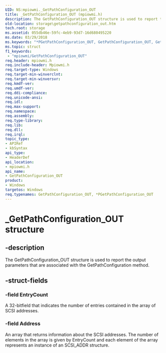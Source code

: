 ```yaml
---
UID: NS:mpiowmi._GetPathConfiguration_OUT
title: _GetPathConfiguration_OUT (mpiowmi.h)
description: The GetPathConfiguration_OUT structure is used to report the output parameters that are associated with the GetPathConfiguration method.
old-location: storage\getpathconfiguration_out.htm
tech.root: storage
ms.assetid: 055db46e-59fc-4eb9-93d7-16d680495220
ms.date: 03/29/2018
ms.keywords: "*PGetPathConfiguration_OUT, GetPathConfiguration_OUT, GetPathConfiguration_OUT structure [Storage Devices], PGetPathConfiguration_OUT, PGetPathConfiguration_OUT structure pointer [Storage Devices], _GetPathConfiguration_OUT, mpiowmi/GetPathConfiguration_OUT, mpiowmi/PGetPathConfiguration_OUT, storage.getpathconfiguration_out, structs-scsibus_4d2ebbae-67ff-42bc-8904-c33f914485cd.xml"
ms.topic: struct
f1_keywords:
 - "mpiowmi/GetPathConfiguration_OUT"
req.header: mpiowmi.h
req.include-header: Mpiowmi.h
req.target-type: Windows
req.target-min-winverclnt: 
req.target-min-winversvr: 
req.kmdf-ver: 
req.umdf-ver: 
req.ddi-compliance: 
req.unicode-ansi: 
req.idl: 
req.max-support: 
req.namespace: 
req.assembly: 
req.type-library: 
req.lib: 
req.dll: 
req.irql: 
topic_type:
- APIRef
- kbSyntax
api_type:
- HeaderDef
api_location:
- mpiowmi.h
api_name:
- GetPathConfiguration_OUT
product:
- Windows
targetos: Windows
req.typenames: GetPathConfiguration_OUT, *PGetPathConfiguration_OUT
---
```


# _GetPathConfiguration_OUT structure


## -description


The GetPathConfiguration_OUT structure is used to report the output parameters that are associated with the GetPathConfiguration method.


## -struct-fields




### -field EntryCount

A 32-bitfield that indicates the number of entries contained in the array of SCSI addresses.


### -field Address

An array that returns information about the SCSI addresses. The number of elements in the array is given by EntryCount and each element of the array represents an instance of an SCSI_ADDR structure.

